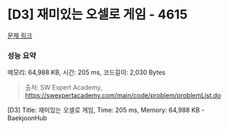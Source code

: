 # [D3] 재미있는 오셀로 게임 - 4615

[문제 링크](https://swexpertacademy.com/main/code/problem/problemDetail.do?contestProbId=AWQmA4uK8ygDFAXj) 

### 성능 요약

메모리: 64,988 KB, 시간: 205 ms, 코드길이: 2,030 Bytes



> 출처: SW Expert Academy, https://swexpertacademy.com/main/code/problem/problemList.do

[D3] Title: 재미있는 오셀로 게임, Time: 205 ms, Memory: 64,988 KB -BaekjoonHub
